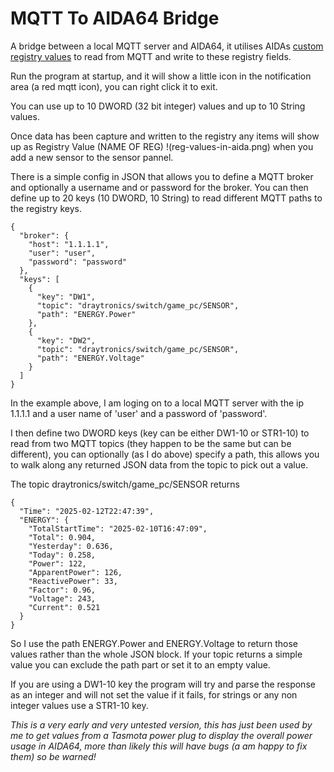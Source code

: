 # MQTT To AIDA64 Bridge

A bridge between a local MQTT server and AIDA64, it utilises AIDAs [custom registry values](https://www.aida64.com/user-manual/hardware-monitoring/displaying-custom-values) to read from MQTT and write to these registry fields. 

Run the program at startup, and it will show a little icon in the notification area (a red mqtt icon), you can right click it to exit.  

You can use up to 10 DWORD (32 bit integer) values and up to 10 String values. 

Once data has been capture and written to the registry any items will show up as Registry Value (NAME OF REG) !(reg-values-in-aida.png) when you add a new sensor to the sensor pannel.

There is a simple config in JSON that allows you to define a MQTT broker and optionally a username and or password for the broker. You can then define up to 20 keys (10 DWORD, 10 String) to read different MQTT paths to the registry keys.

    {
      "broker": {
        "host": "1.1.1.1",
        "user": "user",
        "password": "password"
      },
      "keys": [
        {
          "key": "DW1",
          "topic": "draytronics/switch/game_pc/SENSOR",
          "path": "ENERGY.Power"
        },
        {
          "key": "DW2",
          "topic": "draytronics/switch/game_pc/SENSOR",
          "path": "ENERGY.Voltage"
        }
      ]
    }

In the example above, I am loging on to a local MQTT server with the ip 1.1.1.1 and a user name of 'user' and a password of 'password'. 

I then define two DWORD keys (key can be either DW1-10 or STR1-10) to read from two MQTT topics (they happen to be the same but can be different), 
you can optionally (as I do above) specify a path, this allows you to walk along any returned JSON data from the topic to pick out a value.  

The topic draytronics/switch/game_pc/SENSOR returns 

    {
      "Time": "2025-02-12T22:47:39",
      "ENERGY": {
        "TotalStartTime": "2025-02-10T16:47:09",
        "Total": 0.904,
        "Yesterday": 0.636,
        "Today": 0.258,
        "Power": 122,
        "ApparentPower": 126,
        "ReactivePower": 33,
        "Factor": 0.96,
        "Voltage": 243,
        "Current": 0.521
      }
    }

So I use the path ENERGY.Power and ENERGY.Voltage to return those values rather than the whole JSON block.  If your topic returns a simple value you can exclude the path part or set it to an empty value.

If you are using a DW1-10 key the program will try and parse the response as an integer and will not set the value if it fails, for strings or any non integer values use a STR1-10 key.


*This is a very early and very untested version, this has just been used by me to get values from a Tasmota power plug to display the overall power usage in AIDA64, more than likely this will have bugs (a am happy to fix them) so be warned!*
